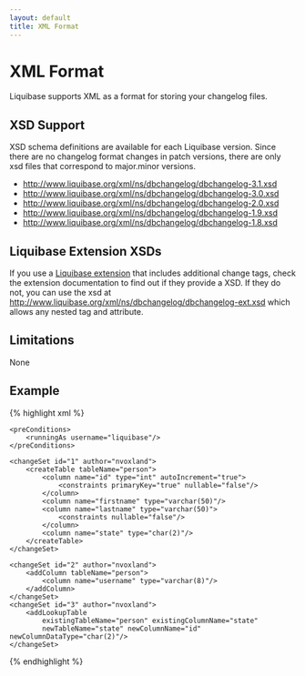 ```yaml
---
layout: default
title: XML Format
---
```


# XML Format

Liquibase supports XML as a format for storing your changelog files.

## XSD Support

XSD schema definitions are available for each Liquibase version. Since there are no changelog format changes in patch versions, there are only xsd files that correspond to major.minor versions.

* http://www.liquibase.org/xml/ns/dbchangelog/dbchangelog-3.1.xsd
* http://www.liquibase.org/xml/ns/dbchangelog/dbchangelog-3.0.xsd
* http://www.liquibase.org/xml/ns/dbchangelog/dbchangelog-2.0.xsd
* http://www.liquibase.org/xml/ns/dbchangelog/dbchangelog-1.9.xsd
* http://www.liquibase.org/xml/ns/dbchangelog/dbchangelog-1.8.xsd

## Liquibase Extension XSDs

If you use a [Liquibase extension](../extensions/index.html) that includes additional change tags, check the extension documentation to find out if they provide a XSD.
If they do not, you can use the xsd at http://www.liquibase.org/xml/ns/dbchangelog/dbchangelog-ext.xsd which allows any nested tag and attribute.

## Limitations

None

## Example

{% highlight xml %}
<?xml version="1.0" encoding="UTF-8"?>

<databaseChangeLog
        xmlns="http://www.liquibase.org/xml/ns/dbchangelog"
        xmlns:xsi="http://www.w3.org/2001/XMLSchema-instance"
        xmlns:ext="http://www.liquibase.org/xml/ns/dbchangelog-ext"
        xsi:schemaLocation="http://www.liquibase.org/xml/ns/dbchangelog http://www.liquibase.org/xml/ns/dbchangelog/dbchangelog-3.0.xsd
        http://www.liquibase.org/xml/ns/dbchangelog-ext http://www.liquibase.org/xml/ns/dbchangelog/dbchangelog-ext.xsd">

    <preConditions>
        <runningAs username="liquibase"/>
    </preConditions>

    <changeSet id="1" author="nvoxland">
        <createTable tableName="person">
            <column name="id" type="int" autoIncrement="true">
                <constraints primaryKey="true" nullable="false"/>
            </column>
            <column name="firstname" type="varchar(50)"/>
            <column name="lastname" type="varchar(50)">
                <constraints nullable="false"/>
            </column>
            <column name="state" type="char(2)"/>
        </createTable>
    </changeSet>

    <changeSet id="2" author="nvoxland">
        <addColumn tableName="person">
            <column name="username" type="varchar(8)"/>
        </addColumn>
    </changeSet>
    <changeSet id="3" author="nvoxland">
        <addLookupTable
            existingTableName="person" existingColumnName="state"
            newTableName="state" newColumnName="id" newColumnDataType="char(2)"/>
    </changeSet>

</databaseChangeLog>

{% endhighlight %}
